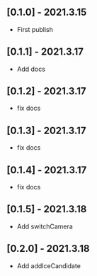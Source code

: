 ## [0.1.0] - 2021.3.15

* First publish

## [0.1.1] - 2021.3.17

* Add docs

## [0.1.2] - 2021.3.17

* fix docs

## [0.1.3] - 2021.3.17

* fix docs

## [0.1.4] - 2021.3.17

* fix docs

## [0.1.5] - 2021.3.18

* Add switchCamera

## [0.2.0] - 2021.3.18

* Add addIceCandidate

